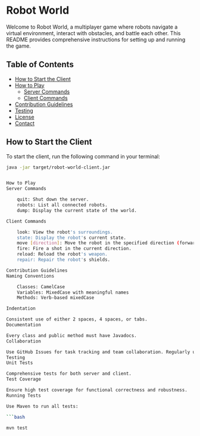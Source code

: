 # Robot World

Welcome to Robot World, a multiplayer game where robots navigate a virtual environment, interact with obstacles, and battle each other. This README provides comprehensive instructions for setting up and running the game.

## Table of Contents
- [How to Start the Client](#how-to-start-the-client)
- [How to Play](#how-to-play)
  - [Server Commands](#server-commands)
  - [Client Commands](#client-commands)
- [Contribution Guidelines](#contribution-guidelines)
- [Testing](#testing)
- [License](#license)
- [Contact](#contact)

## How to Start the Client

To start the client, run the following command in your terminal:

```bash
java -jar target/robot-world-client.jar


How to Play
Server Commands

    quit: Shut down the server.
    robots: List all connected robots.
    dump: Display the current state of the world.

Client Commands

    look: View the robot's surroundings.
    state: Display the robot's current state.
    move [direction]: Move the robot in the specified direction (forward, back, left, right).
    fire: Fire a shot in the current direction.
    reload: Reload the robot's weapon.
    repair: Repair the robot's shields.

Contribution Guidelines
Naming Conventions

    Classes: CamelCase
    Variables: MixedCase with meaningful names
    Methods: Verb-based mixedCase

Indentation

Consistent use of either 2 spaces, 4 spaces, or tabs.
Documentation

Every class and public method must have Javadocs.
Collaboration

Use GitHub Issues for task tracking and team collaboration. Regularly update the board and provide feedback during iteration showcases.
Testing
Unit Tests

Comprehensive tests for both server and client.
Test Coverage

Ensure high test coverage for functional correctness and robustness.
Running Tests

Use Maven to run all tests:

```bash

mvn test
